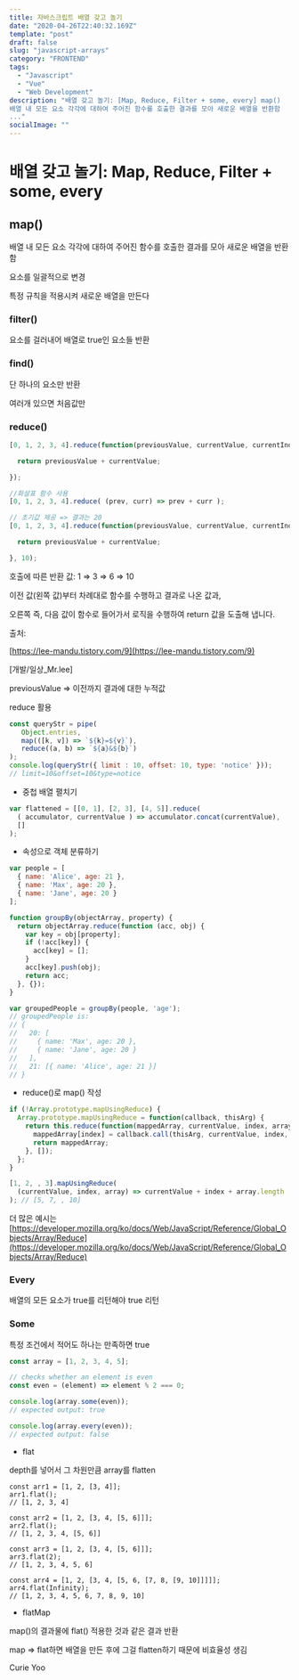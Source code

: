 ```yaml
---
title: 자바스크립트 배열 갖고 놀기
date: "2020-04-26T22:40:32.169Z"
template: "post"
draft: false
slug: "javascript-arrays"
category: "FRONTEND"
tags:
  - "Javascript"
  - "Vue"
  - "Web Development"
description: "배열 갖고 놀기: [Map, Reduce, Filter + some, every] map()
배열 내 모든 요소 각각에 대하여 주어진 함수를 호출한 결과를 모아 새로운 배열을 반환함
..."
socialImage: ""
---
```

# 배열 갖고 놀기: Map, Reduce, Filter + some, every

## map()

배열 내 모든 요소 각각에 대하여 주어진 함수를 호출한 결과를 모아 새로운 배열을 반환함

요소를 일괄적으로 변경

특정 규칙을 적용시켜 새로운 배열을 만든다

 

### filter()

요소를 걸러내어 배열로 true인 요소들 반환

### find()

단 하나의 요소만 반환

여러개 있으면 처음값만

### reduce()

```jsx
[0, 1, 2, 3, 4].reduce(function(previousValue, currentValue, currentIndex, array) {

  return previousValue + currentValue;

});

//화살표 함수 사용 
[0, 1, 2, 3, 4].reduce( (prev, curr) => prev + curr );

// 초기값 제공 => 결과는 20 
[0, 1, 2, 3, 4].reduce(function(previousValue, currentValue, currentIndex, array) {

  return previousValue + currentValue;

}, 10);
```

호출에 따른 반환 값: 1 ⇒ 3 ⇒ 6 ⇒ 10 

이전 값(왼쪽 값)부터 차례대로 함수를 수행하고 결과로 나온 값과,

오른쪽 즉, 다음 값이 함수로 들어가서 로직을 수행하여 return 값을 도출해 냅니다.

출처:

[https://lee-mandu.tistory.com/9](https://lee-mandu.tistory.com/9)

[개발/일상_Mr.lee]

previousValue ⇒ 이전까지 결과에 대한 누적값

reduce 활용

```jsx
const queryStr = pipe(
   Object.entries,
   map(([k, v]) => `${k}=${v}`),
   reduce((a, b) => `${a}&${b}`)
);
console.log(queryStr({ limit : 10, offset: 10, type: 'notice' }));
// limit=10&offset=10&type=notice
```

- 중첩 배열 펼치기

```jsx
var flattened = [[0, 1], [2, 3], [4, 5]].reduce(
  ( accumulator, currentValue ) => accumulator.concat(currentValue),
  []
);
```

- 속성으로 객체 분류하기

```jsx
var people = [
  { name: 'Alice', age: 21 },
  { name: 'Max', age: 20 },
  { name: 'Jane', age: 20 }
];

function groupBy(objectArray, property) {
  return objectArray.reduce(function (acc, obj) {
    var key = obj[property];
    if (!acc[key]) {
      acc[key] = [];
    }
    acc[key].push(obj);
    return acc;
  }, {});
}

var groupedPeople = groupBy(people, 'age');
// groupedPeople is:
// { 
//   20: [
//     { name: 'Max', age: 20 }, 
//     { name: 'Jane', age: 20 }
//   ], 
//   21: [{ name: 'Alice', age: 21 }] 
// }
```

- reduce()로 map() 작성

```jsx
if (!Array.prototype.mapUsingReduce) {
  Array.prototype.mapUsingReduce = function(callback, thisArg) {
    return this.reduce(function(mappedArray, currentValue, index, array) {
      mappedArray[index] = callback.call(thisArg, currentValue, index, array);
      return mappedArray;
    }, []);
  };
}

[1, 2, , 3].mapUsingReduce(
  (currentValue, index, array) => currentValue + index + array.length
); // [5, 7, , 10]

```

더 많은 예시는 [https://developer.mozilla.org/ko/docs/Web/JavaScript/Reference/Global_Objects/Array/Reduce](https://developer.mozilla.org/ko/docs/Web/JavaScript/Reference/Global_Objects/Array/Reduce) 

### Every

배열의 모든 요소가 true를 리턴해야 true 리턴

### Some

특정 조건에서 적어도 하나는 만족하면 true

```jsx
const array = [1, 2, 3, 4, 5];

// checks whether an element is even
const even = (element) => element % 2 === 0;

console.log(array.some(even));
// expected output: true

console.log(array.every(even));
// expected output: false 
```

- flat

depth를 넣어서 그 차원만큼 array를 flatten 

```
const arr1 = [1, 2, [3, 4]];
arr1.flat(); 
// [1, 2, 3, 4]

const arr2 = [1, 2, [3, 4, [5, 6]]];
arr2.flat();
// [1, 2, 3, 4, [5, 6]]

const arr3 = [1, 2, [3, 4, [5, 6]]];
arr3.flat(2);
// [1, 2, 3, 4, 5, 6]

const arr4 = [1, 2, [3, 4, [5, 6, [7, 8, [9, 10]]]]];
arr4.flat(Infinity);
// [1, 2, 3, 4, 5, 6, 7, 8, 9, 10]
```

- flatMap

map()의 결과물에 flat() 적용한 것과 같은 결과 반환

map ⇒ flat하면 배열을 만든 후에 그걸 flatten하기 때문에 비효율성 생김

Curie Yoo